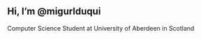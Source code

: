 Hi, I’m @migurlduqui
---------------------

Computer Science Student at University of Aberdeen in Scotland

<!---
migurlduqui/migurlduqui is a ✨ special ✨ repository because its `README.md` (this file) appears on your GitHub profile.
You can click the Preview link to take a look at your changes.
--->
